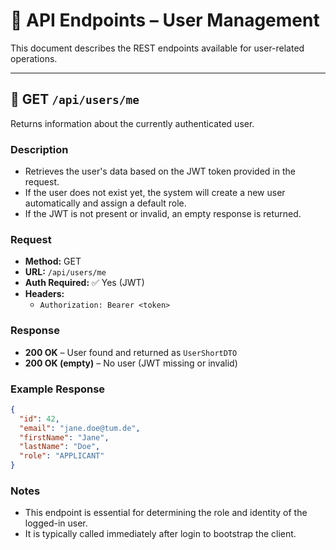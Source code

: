 # 📡 API Endpoints – User Management

This document describes the REST endpoints available for user-related operations.

---

## 🔐 GET `/api/users/me`

Returns information about the currently authenticated user.

### Description

- Retrieves the user's data based on the JWT token provided in the request.
- If the user does not exist yet, the system will create a new user automatically and assign a default role.
- If the JWT is not present or invalid, an empty response is returned.

### Request

- **Method:** GET
- **URL:** `/api/users/me`
- **Auth Required:** ✅ Yes (JWT)
- **Headers:**
  - `Authorization: Bearer <token>`

### Response

- **200 OK** – User found and returned as `UserShortDTO`
- **200 OK (empty)** – No user (JWT missing or invalid)

### Example Response

```json
{
  "id": 42,
  "email": "jane.doe@tum.de",
  "firstName": "Jane",
  "lastName": "Doe",
  "role": "APPLICANT"
}
```

### Notes

- This endpoint is essential for determining the role and identity of the logged-in user.
- It is typically called immediately after login to bootstrap the client.
